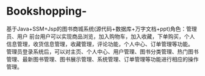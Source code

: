 # Bookshopping-
基于Java+SSM+Jsp的图书商城系统(源代码+数据库+万字文档+ppt)角色：管理员、用户  前台用户可以实现商品浏览，加入购物车，加入收藏，下单购买，个人信息管理，收货信息管理，收藏管理，评论功能，个人中心、订单管理等功能。  管理员登录系统后，可以对主页、个人中心、用户管理、图书分类管理、热门图书管理、最新图书管理、图书展示管理、系统管理、订单管理等功能进行相应的操作管理。
